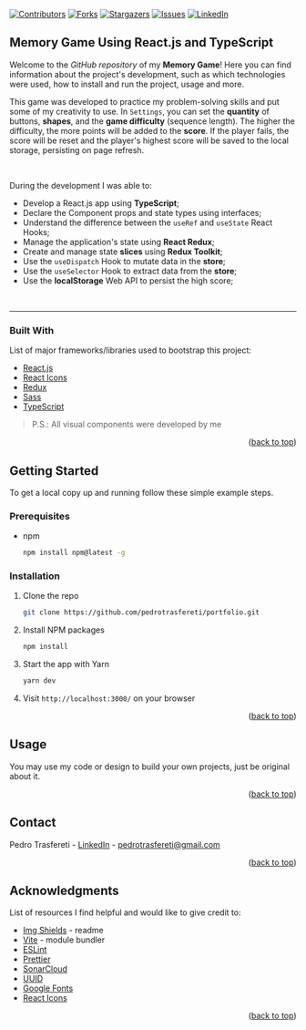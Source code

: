 <div id="top"></div>
<!--
***
*** This readme template was inspired by: https://github.com/othneildrew/Best-README-Template/
***
-->

[![Contributors][contributors-shield]][contributors-url]
[![Forks][forks-shield]][forks-url]
[![Stargazers][stars-shield]][stars-url]
[![Issues][issues-shield]][issues-url]
[![LinkedIn][linkedin-shield]][linkedin-url]

<!-- ABOUT THE PROJECT -->
## Memory Game Using React.js and TypeScript

Welcome to the _GitHub repository_ of my **Memory Game**!
Here you can find information about the project's development, such as which technologies were used, how to install and run the project, usage and more.

This game was developed to practice my problem-solving skills and put some of my creativity to use.
In `Settings`, you can set the **quantity** of buttons, **shapes**, and the **game difficulty** (sequence length).
The higher the difficulty, the more points will be added to the **score**.
If the player fails, the score will be reset and the player's highest score will be saved to the local storage, persisting on page refresh.

<br />

During the development I was able to:

* Develop a React.js app using **TypeScript**;
* Declare the Component props and state types using interfaces;
* Understand the difference between the `useRef` and `useState` React Hooks;
* Manage the application's state using **React Redux**;
* Create and manage state **slices** using **Redux Toolkit**;
* Use the `useDispatch` Hook to mutate data in the **store**;
* Use the `useSelector` Hook to extract data from the **store**;
* Use the **localStorage** Web API to persist the high score;

<br />

---

### Built With

List of major frameworks/libraries used to bootstrap this project:

* [React.js](https://reactjs.org/)
* [React Icons](https://react-icons.github.io/react-icons/)
* [Redux](https://redux.js.org)
* [Sass](https://sass-lang.com/)
* [TypeScript](https://www.typescriptlang.org/)

> P.S.: All visual components were developed by me

<p align="right">(<a href="#top">back to top</a>)</p>



<!-- GETTING STARTED -->
## Getting Started

To get a local copy up and running follow these simple example steps.

### Prerequisites

* npm
  ```sh
  npm install npm@latest -g
  ```


### Installation

1. Clone the repo
   ```sh
   git clone https://github.com/pedrotrasfereti/portfolio.git
   ```
2. Install NPM packages
   ```sh
   npm install
   ```
3. Start the app with Yarn
   ```sh
   yarn dev
   ```
4. Visit `http://localhost:3000/` on your browser


<p align="right">(<a href="#top">back to top</a>)</p>



<!-- USAGE EXAMPLES -->
## Usage

You may use my code or design to build your own projects, just be original about it.

<p align="right">(<a href="#top">back to top</a>)</p>



<!-- CONTACT -->
## Contact

Pedro Trasfereti - [LinkedIn](https://www.linkedin.com/in/pedro-trasfereti/) - pedrotrasfereti@gmail.com

<p align="right">(<a href="#top">back to top</a>)</p>



<!-- ACKNOWLEDGMENTS -->
## Acknowledgments

List of resources I find helpful and would like to give credit to:

* [Img Shields](https://shields.io) - readme
* [Vite](https://vitejs.dev/) - module bundler
* [ESLint](https://eslint.org/)
* [Prettier](https://prettier.io/)
* [SonarCloud](https://sonarcloud.io/)
* [UUID](https://www.npmjs.com/package/uuid)
* [Google Fonts](https://fonts.google.com/)
* [React Icons](https://react-icons.github.io/react-icons/search)

<p align="right">(<a href="#top">back to top</a>)</p>



<!-- MARKDOWN LINKS & IMAGES -->
<!-- https://www.markdownguide.org/basic-syntax/#reference-style-links -->
[contributors-shield]: https://img.shields.io/github/contributors/othneildrew/Best-README-Template.svg?style=for-the-badge
[contributors-url]: https://github.com/pedrotrasfereti/portfolio/graphs/contributors
[forks-shield]: https://img.shields.io/github/forks/othneildrew/Best-README-Template.svg?style=for-the-badge
[forks-url]: https://github.com/pedrotrasfereti/portfolio/network/members
[stars-shield]: https://img.shields.io/github/stars/othneildrew/Best-README-Template.svg?style=for-the-badge
[stars-url]: https://github.com/pedrotrasfereti/portfolio/stargazers
[issues-shield]: https://img.shields.io/github/issues/othneildrew/Best-README-Template.svg?style=for-the-badge
[issues-url]: https://github.com/pedrotrasfereti/portfolio/issues
[linkedin-shield]: https://img.shields.io/badge/-LinkedIn-black.svg?style=for-the-badge&logo=linkedin&colorB=555
[linkedin-url]: https://www.linkedin.com/in/pedro-trasfereti/
